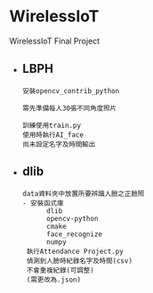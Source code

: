 # WirelessIoT
WirelessIoT Final Project
- ## LBPH 
      安裝opencv_contrib_python
      
      需先準備每人30張不同角度照片
      
      訓練使用train.py
      使用時執行AI_face
      尚未設定名字及時間輸出
- ## dlib
      data資料夾中放置所要辨識人臉之正臉照
      - 安裝函式庫
            dlib
            opencv-python
            cmake
            face_recognize
            numpy
       執行Attendance Project.py
       偵測到人臉時紀錄名字及時間(csv)
       不會重複紀錄(可調整)
       (需更改為.json)
      
      
